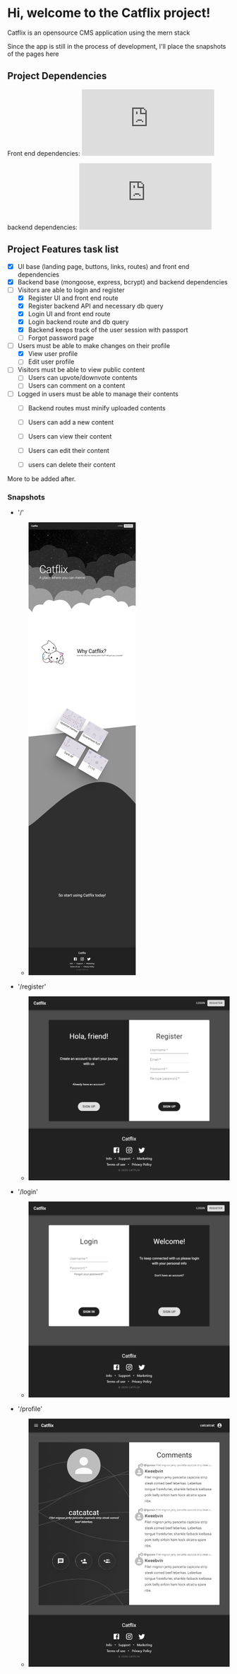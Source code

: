 # Hi, welcome to the Catflix project!
Catflix is an opensource CMS application using the mern stack

Since the app is still in the process of development, I'll place the snapshots of the pages here


## Project Dependencies

Front end dependencies:
![Front end dependencies](https://github.com/AshenCat/catflix/blob/master/package.json "Front end dependencies")

backend dependencies:
![Back end dependencies](https://github.com/AshenCat/catflix/blob/master/backend/package.json "Back end dependencies")

## Project Features task list

- [x] UI base (landing page, buttons, links, routes) and front end dependencies
- [x] Backend base (mongoose, express, bcrypt) and backend dependencies
- [ ] Visitors are able to login and register
    - [x] Register UI and front end route
    - [x] Register backend API and necessary db query
    - [x] Login UI and front end route
    - [x] Login backend route and db query
    - [x] Backend keeps track of the user session with passport
    - [ ] Forgot password page
- [ ] Users must be able to make changes on their profile
    - [x] View user profile
    - [ ] Edit user profile
- [ ] Visitors must be able to view public content
    - [ ] Users can upvote/downvote contents
    - [ ] Users can comment on a content
- [ ] Logged in users must be able to manage their contents
    - [ ] Backend routes must minify uploaded contents
    - [ ] Users can add a new content
    - [ ] Users can view their content
    - [ ] Users can edit their content
    - [ ] users can delete their content


More to be added after.

### Snapshots



- '/'
  - ![landing page](https://github.com/AshenCat/catflix/blob/master/readme-media/landing.png "Landing page") 



- '/register'
  - ![register](https://github.com/AshenCat/catflix/blob/master/readme-media/register.png "register page") 



- '/login'
  - ![login](https://github.com/AshenCat/catflix/blob/master/readme-media/login.png "login page") 




- '/profile'
  - ![profile](https://github.com/AshenCat/catflix/blob/master/readme-media/profile.png "profile page") 
